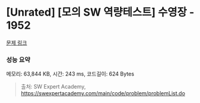 # [Unrated] [모의 SW 역량테스트] 수영장 - 1952 

[문제 링크](https://swexpertacademy.com/main/code/problem/problemDetail.do?contestProbId=AV5PpFQaAQMDFAUq) 

### 성능 요약

메모리: 63,844 KB, 시간: 243 ms, 코드길이: 624 Bytes



> 출처: SW Expert Academy, https://swexpertacademy.com/main/code/problem/problemList.do